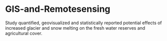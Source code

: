 # GIS-and-Remotesensing

Study quantified, geovisualized and statistically reported potential effects of increased glacier and snow melting on the fresh water reserves and agricultural cover.
